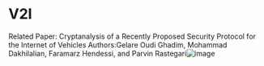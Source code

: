 # V2I
Related Paper: Cryptanalysis of a Recently Proposed Security Protocol for the Internet of Vehicles Authors:Gelare Oudi Ghadim, Mohammad Dakhilalian, Faramarz Hendessi, and Parvin Rastegari![image](https://github.com/gelare71/V2I/assets/134835630/813589ca-337f-4c9c-a8aa-17d8d15a34bd)
